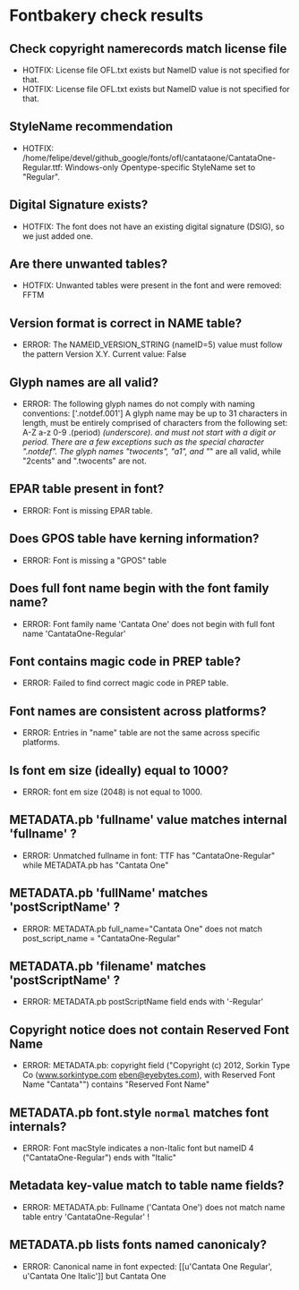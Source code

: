 # Fontbakery check results
## Check copyright namerecords match license file
* HOTFIX: License file OFL.txt exists but NameID value is not specified for that.
* HOTFIX: License file OFL.txt exists but NameID value is not specified for that.

## StyleName recommendation
* HOTFIX: /home/felipe/devel/github_google/fonts/ofl/cantataone/CantataOne-Regular.ttf: Windows-only Opentype-specific StyleName set to "Regular".

## Digital Signature exists?
* HOTFIX: The font does not have an existing digital signature (DSIG), so we just added one.

## Are there unwanted tables?
* HOTFIX: Unwanted tables were present in the font and were removed: FFTM

## Version format is correct in NAME table?
* ERROR: The NAMEID_VERSION_STRING (nameID=5) value must follow the pattern Version X.Y. Current value: False

## Glyph names are all valid?
* ERROR: The following glyph names do not comply with naming conventions: ['.notdef.001'] A glyph name may be up to 31 characters in length, must be entirely comprised of characters from the following set: A-Z a-z 0-9 .(period) _(underscore). and must not start with a digit or period. There are a few exceptions such as the special character ".notdef". The glyph names "twocents", "a1", and "_" are all valid, while "2cents" and ".twocents" are not.

## EPAR table present in font?
* ERROR: Font is missing EPAR table.

## Does GPOS table have kerning information?
* ERROR: Font is missing a "GPOS" table

## Does full font name begin with the font family name?
* ERROR: Font family name 'Cantata One' does not begin with full font name 'CantataOne-Regular'

## Font contains magic code in PREP table?
* ERROR: Failed to find correct magic code in PREP table.

## Font names are consistent across platforms?
* ERROR: Entries in "name" table are not the same across specific platforms.

## Is font em size (ideally) equal to 1000?
* ERROR: font em size (2048) is not equal to 1000.

## METADATA.pb 'fullname' value matches internal 'fullname' ?
* ERROR: Unmatched fullname in font: TTF has "CantataOne-Regular" while METADATA.pb has "Cantata One"

## METADATA.pb 'fullName' matches 'postScriptName' ?
* ERROR: METADATA.pb full_name="Cantata One" does not match post_script_name = "CantataOne-Regular"

## METADATA.pb 'filename' matches 'postScriptName' ?
* ERROR: METADATA.pb postScriptName field ends with '-Regular'

## Copyright notice does not contain Reserved Font Name
* ERROR: METADATA.pb: copyright field ("Copyright (c) 2012, Sorkin Type Co (www.sorkintype.com eben@eyebytes.com), with Reserved Font Name "Cantata"") contains "Reserved Font Name"

## METADATA.pb font.style `normal` matches font internals?
* ERROR: Font macStyle indicates a non-Italic font but nameID 4 ("CantataOne-Regular") ends with "Italic"

## Metadata key-value match to table name fields?
* ERROR: METADATA.pb: Fullname ('Cantata One') does not match name table entry 'CantataOne-Regular' !

## METADATA.pb lists fonts named canonicaly?
* ERROR: Canonical name in font expected: [[u'Cantata One Regular', u'Cantata One Italic']] but Cantata One

